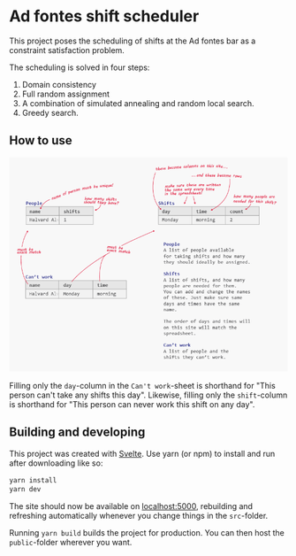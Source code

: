 # Ad fontes shift scheduler

This project poses the scheduling of shifts at the Ad fontes bar as a constraint satisfaction problem.

The scheduling is solved in four steps:

1. Domain consistency
2. Full random assignment
3. A combination of simulated annealing and random local search.
4. Greedy search.


## How to use
![People: A list of people available for taking shifts and how many they should ideally be assigned. Shifts: A list of shifts, and how many people are needed for them. You can add and change the names of these. Just make sure same days and times have the same name. The order of days and times will on this site will match the spreadsheet. Can’t work: A list of people and the shifts they can’t work.](https://raw.githubusercontent.com/Havegum/adfontes-scheduler/master/explainer.png)

Filling only the `day`-column in the `Can't work`-sheet is shorthand for "This person can't take any shifts this day". Likewise, filling only the `shift`-column is shorthand for "This person can never work this shift on any day".

## Building and developing
This project was created with [Svelte](https://raw.githubusercontent.com/Havegum/adfontes-scheduler/master/src/explainer.png). Use yarn (or npm) to install and run after downloading like so:
```bash
yarn install
yarn dev
```
The site should now be available on [localhost:5000](localhost:5000), rebuilding and refreshing automatically whenever you change things in the `src`-folder.



Running `yarn build` builds the project for production. You can then host the `public`-folder wherever you want.
